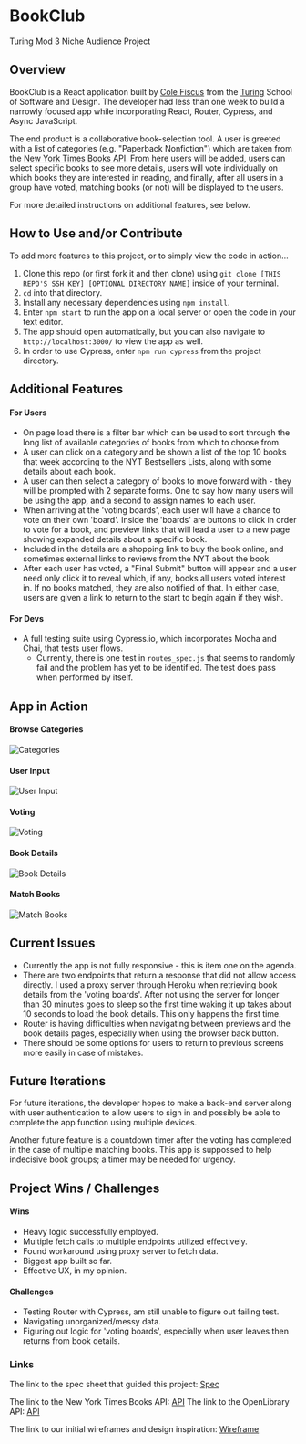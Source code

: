 # BookClub

Turing Mod 3 Niche Audience Project

## Overview

BookClub is a React application built by [Cole Fiscus](https://github.com/colefiscus) from the [Turing](turing.io) School of Software and Design. The developer had less than one week to build a narrowly focused app while incorporating React, Router, Cypress, and Async JavaScript.

The end product is a collaborative book-selection tool. A user is greeted with a list of categories (e.g. "Paperback Nonfiction") which are taken from the [New York Times Books API](https://developer.nytimes.com/docs/books-product/1/overview).
From here users will be added, users can select specific books to see more details, users will vote individually on which books they are interested in reading, and finally, after all users in a group have voted, matching books (or not) will be displayed to the users.

For more detailed instructions on additional features, see below.

## How to Use and/or Contribute

To add more features to this project, or to simply view the code in action...

1. Clone this repo (or first fork it and then clone) using `git clone [THIS REPO'S SSH KEY] [OPTIONAL DIRECTORY NAME]` inside of your terminal.  
2. `cd` into that directory.  
3. Install any necessary dependencies using `npm install`.
4. Enter `npm start` to run the app on a local server or open the code in your text editor.  
5. The app should open automatically, but you can also navigate to `http://localhost:3000/` to view the app as well.
6. In order to use Cypress, enter `npm run cypress` from the project directory.

## Additional Features

#### For Users
- On page load there is a filter bar which can be used to sort through the long list of available categories of books from which to choose from.
- A user can click on a category and be shown a list of the top 10 books that week according to the NYT Bestsellers Lists, along with some details about each book.
- A user can then select a category of books to move forward with - they will be prompted with 2 separate forms. One to say how many users will be using the app, and a second to assign names to each user.
- When arriving at the 'voting boards', each user will have a chance to vote on their own 'board'. Inside the 'boards' are buttons to click in order to vote for a book, and preview links that will lead a user to a new page showing expanded details about a specific book.
- Included in the details are a shopping link to buy the book online, and sometimes external links to reviews from the NYT about the book.
- After each user has voted, a "Final Submit" button will appear and a user need only click it to reveal which, if any, books all users voted interest in. If no books matched, they are also notified of that. In either case, users are given a link to return to the start to begin again if they wish.

#### For Devs
- A full testing suite using Cypress.io, which incorporates Mocha and Chai, that tests user flows.
    - Currently, there is one test in `routes_spec.js` that seems to randomly fail and the problem has yet to be identified. The test does pass when performed by itself.

## App in Action
#### Browse Categories

![Categories](https://media.giphy.com/media/YapIv4cv80QE9woPP9/giphy.gif)

#### User Input

![User Input](https://media.giphy.com/media/XDNAHNXu2Qe2yowhBS/giphy.gif)

#### Voting

![Voting](https://media.giphy.com/media/aDyA4X7GVqhEsAshn2/giphy.gif)

#### Book Details

![Book Details](https://media.giphy.com/media/V8zXzihqdlXbP3d5eF/giphy.gif)

#### Match Books

![Match Books](https://media.giphy.com/media/vMIm64AEKnhmzcdMpD/giphy.gif)

## Current Issues

- Currently the app is not fully responsive - this is item one on the agenda.
- There are two endpoints that return a response that did not allow access directly. I used a proxy server through Heroku when retrieving book details from the 'voting boards'. After not using the server for longer than 30 minutes goes to sleep so the first time waking it up takes about 10 seconds to load the book details. This only happens the first time.
- Router is having difficulties when navigating between previews and the book details pages, especially when using the browser back button.
- There should be some options for users to return to previous screens more easily in case of mistakes.
   
## Future Iterations

For future iterations, the developer hopes to make a back-end server along with user authentication to allow users to sign in and possibly be able to complete the app function using multiple devices.

Another future feature is a countdown timer after the voting has completed in the case of multiple matching books. This app is suppossed to help indecisive book groups; a timer may be needed for urgency.

## Project Wins / Challenges

#### Wins

- Heavy logic successfully employed.
- Multiple fetch calls to multiple endpoints utilized effectively.
- Found workaround using proxy server to fetch data.
- Biggest app built so far.
- Effective UX, in my opinion.

#### Challenges

- Testing Router with Cypress, am still unable to figure out failing test.
- Navigating unorganized/messy data.
- Figuring out logic for 'voting boards', especially when user leaves then returns from book details.

### Links
The link to the spec sheet that guided this project: [Spec](https://frontend.turing.io/projects/module-3/niche-audience.html)

The link to the New York Times Books API: [API](https://developer.nytimes.com/docs/books-product/1/overview)
The link to the OpenLibrary API: [API](https://openlibrary.org/developers/api)

The link to our initial wireframes and design inspiration: [Wireframe](https://miro.com/app/board/o9J_lRFh4U0=/)
